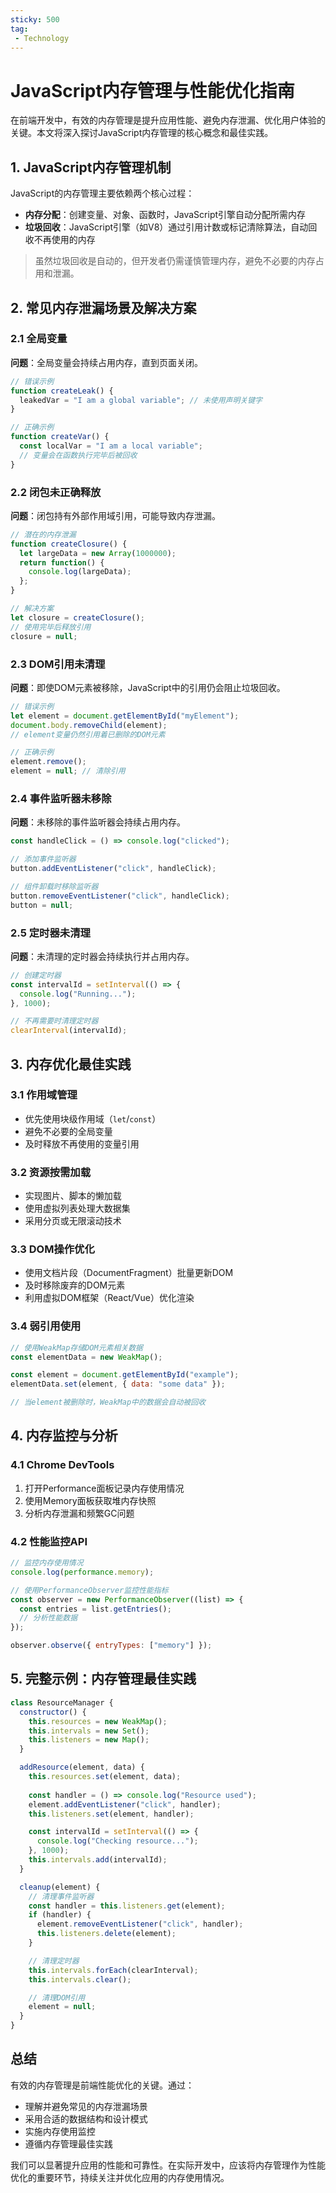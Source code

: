 ```yaml
---
sticky: 500
tag:
 - Technology
---
```


# JavaScript内存管理与性能优化指南

在前端开发中，有效的内存管理是提升应用性能、避免内存泄漏、优化用户体验的关键。本文将深入探讨JavaScript内存管理的核心概念和最佳实践。

## 1. JavaScript内存管理机制

JavaScript的内存管理主要依赖两个核心过程：

- **内存分配**：创建变量、对象、函数时，JavaScript引擎自动分配所需内存
- **垃圾回收**：JavaScript引擎（如V8）通过引用计数或标记清除算法，自动回收不再使用的内存

> 虽然垃圾回收是自动的，但开发者仍需谨慎管理内存，避免不必要的内存占用和泄漏。

## 2. 常见内存泄漏场景及解决方案

### 2.1 全局变量

**问题**：全局变量会持续占用内存，直到页面关闭。

```javascript
// 错误示例
function createLeak() {
  leakedVar = "I am a global variable"; // 未使用声明关键字
}

// 正确示例
function createVar() {
  const localVar = "I am a local variable";
  // 变量会在函数执行完毕后被回收
}
```

### 2.2 闭包未正确释放

**问题**：闭包持有外部作用域引用，可能导致内存泄漏。

```javascript
// 潜在的内存泄漏
function createClosure() {
  let largeData = new Array(1000000);
  return function() {
    console.log(largeData);
  };
}

// 解决方案
let closure = createClosure();
// 使用完毕后释放引用
closure = null;
```

### 2.3 DOM引用未清理

**问题**：即使DOM元素被移除，JavaScript中的引用仍会阻止垃圾回收。

```javascript
// 错误示例
let element = document.getElementById("myElement");
document.body.removeChild(element);
// element变量仍然引用着已删除的DOM元素

// 正确示例
element.remove();
element = null; // 清除引用
```

### 2.4 事件监听器未移除

**问题**：未移除的事件监听器会持续占用内存。

```javascript
const handleClick = () => console.log("clicked");

// 添加事件监听器
button.addEventListener("click", handleClick);

// 组件卸载时移除监听器
button.removeEventListener("click", handleClick);
button = null;
```

### 2.5 定时器未清理

**问题**：未清理的定时器会持续执行并占用内存。

```javascript
// 创建定时器
const intervalId = setInterval(() => {
  console.log("Running...");
}, 1000);

// 不再需要时清理定时器
clearInterval(intervalId);
```

## 3. 内存优化最佳实践

### 3.1 作用域管理
- 优先使用块级作用域（`let`/`const`）
- 避免不必要的全局变量
- 及时释放不再使用的变量引用

### 3.2 资源按需加载
- 实现图片、脚本的懒加载
- 使用虚拟列表处理大数据集
- 采用分页或无限滚动技术

### 3.3 DOM操作优化
- 使用文档片段（DocumentFragment）批量更新DOM
- 及时移除废弃的DOM元素
- 利用虚拟DOM框架（React/Vue）优化渲染

### 3.4 弱引用使用
```javascript
// 使用WeakMap存储DOM元素相关数据
const elementData = new WeakMap();

const element = document.getElementById("example");
elementData.set(element, { data: "some data" });

// 当element被删除时，WeakMap中的数据会自动被回收
```

## 4. 内存监控与分析

### 4.1 Chrome DevTools
1. 打开Performance面板记录内存使用情况
2. 使用Memory面板获取堆内存快照
3. 分析内存泄漏和频繁GC问题

### 4.2 性能监控API
```javascript
// 监控内存使用情况
console.log(performance.memory);

// 使用PerformanceObserver监控性能指标
const observer = new PerformanceObserver((list) => {
  const entries = list.getEntries();
  // 分析性能数据
});

observer.observe({ entryTypes: ["memory"] });
```

## 5. 完整示例：内存管理最佳实践

```javascript
class ResourceManager {
  constructor() {
    this.resources = new WeakMap();
    this.intervals = new Set();
    this.listeners = new Map();
  }

  addResource(element, data) {
    this.resources.set(element, data);
    
    const handler = () => console.log("Resource used");
    element.addEventListener("click", handler);
    this.listeners.set(element, handler);

    const intervalId = setInterval(() => {
      console.log("Checking resource...");
    }, 1000);
    this.intervals.add(intervalId);
  }

  cleanup(element) {
    // 清理事件监听器
    const handler = this.listeners.get(element);
    if (handler) {
      element.removeEventListener("click", handler);
      this.listeners.delete(element);
    }

    // 清理定时器
    this.intervals.forEach(clearInterval);
    this.intervals.clear();

    // 清理DOM引用
    element = null;
  }
}
```

## 总结

有效的内存管理是前端性能优化的关键。通过：

- 理解并避免常见的内存泄漏场景
- 采用合适的数据结构和设计模式
- 实施内存使用监控
- 遵循内存管理最佳实践

我们可以显著提升应用的性能和可靠性。在实际开发中，应该将内存管理作为性能优化的重要环节，持续关注并优化应用的内存使用情况。